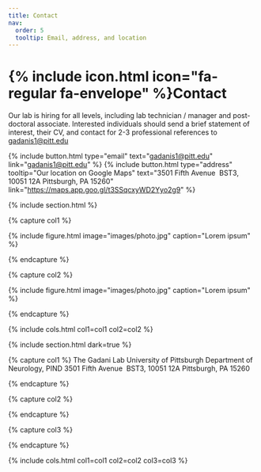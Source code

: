 ```yaml
---
title: Contact
nav:
  order: 5
  tooltip: Email, address, and location
---
```


# {% include icon.html icon="fa-regular fa-envelope" %}Contact

Our lab is hiring for all levels, including lab technician / manager and post-doctoral associate. Interested individuals should send a brief statement of interest, their CV, and contact for 2-3 professional references to <gadanis1@pitt.edu>

{%
  include button.html
  type="email"
  text="gadanis1@pitt.edu"
  link="gadanis1@pitt.edu"
%}
{%
  include button.html
  type="address"
  tooltip="Our location on Google Maps"
  text="3501 Fifth Avenue 
BST3, 10051 12A
Pittsburgh, PA 15260"
  link="https://maps.app.goo.gl/t3SSqcxyWD2Yyo2g9"
%}

{% include section.html %}

{% capture col1 %}

{%
  include figure.html
  image="images/photo.jpg"
  caption="Lorem ipsum"
%}

{% endcapture %}

{% capture col2 %}

{%
  include figure.html
  image="images/photo.jpg"
  caption="Lorem ipsum"
%}

{% endcapture %}

{% include cols.html col1=col1 col2=col2 %}

{% include section.html dark=true %}

{% capture col1 %}
The Gadani Lab
University of Pittsburgh
Department of Neurology, PIND
3501 Fifth Avenue 
BST3, 10051 12A
Pittsburgh, PA 15260

{% endcapture %}

{% capture col2 %}

{% endcapture %}

{% capture col3 %}

{% endcapture %}

{% include cols.html col1=col1 col2=col2 col3=col3 %}
